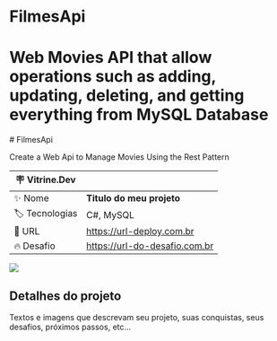 # FilmesApi
<h1>Web Movies API that allow operations such as adding, updating, deleting, and getting everything from MySQL Database</h1>
# FilmesApi

Create a Web Api to Manage Movies Using the Rest Pattern

| :placard: Vitrine.Dev |     |
| -------------  | --- |
| :sparkles: Nome        | **Titulo do meu projeto**
| :label: Tecnologias | C#, MySQL
| :rocket: URL         | https://url-deploy.com.br
| :fire: Desafio     | https://url-do-desafio.com.br

<!-- Inserir imagem com a #vitrinedev ao final do link -->
![](https://via.placeholder.com/1200x500.png?text=imagem+lindona+do+meu+projeto#vitrinedev)

## Detalhes do projeto

Textos e imagens que descrevam seu projeto, suas conquistas, seus desafios, próximos passos, etc...
